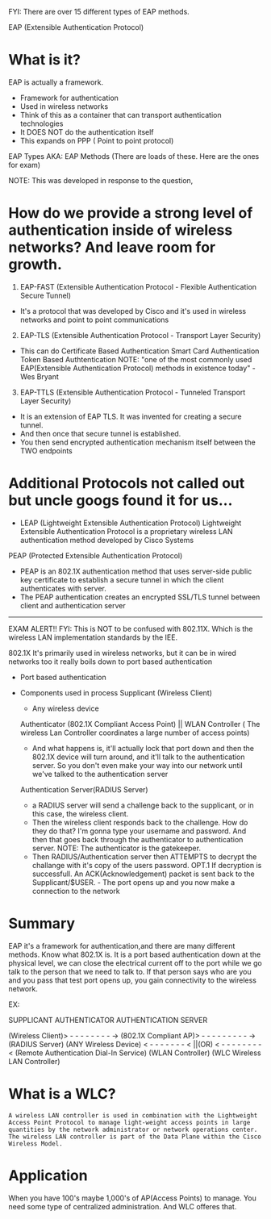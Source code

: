 FYI: There are over 15 different types of EAP methods.

EAP (Extensible Authentication Protocol)
# What is it?
EAP is actually a framework.

- Framework for authentication
- Used in wireless networks
- Think of this as a container that can transport authentication technologies
- It DOES NOT do the authentication itself
- This expands on PPP ( Point to point protocol)

EAP Types AKA: EAP Methods (There are loads of these. Here are the ones for exam)


NOTE: This was developed in response to the question, 
# How do we provide a strong level of authentication inside of wireless networks? And leave room for growth.

1. EAP-FAST (Extensible Authentication Protocol - Flexible Authentication Secure Tunnel)
- It's a protocol that was developed by Cisco and it's used in wireless networks and point to point communications

2. EAP-TLS (Extensible Authentication Protocol - Transport Layer Security)
- This can do Certificate Based Authentication
              Smart Card Authentication
              Token Based Authtentication
NOTE: "one of the most commonly used EAP(Extensible Authentication Protocol) methods in existence today" -Wes Bryant


3. EAP-TTLS (Extensible Authentication Protocol - Tunneled Transport Layer Security)
- It is an extension of EAP TLS. It was invented for creating a secure tunnel. 
- And then once that secure tunnel is established. 
- You then send encrypted authentication mechanism itself between the TWO endpoints

# Additional Protocols not called out but uncle googs found it for us...
- LEAP (Lightweight Extensible Authentication Protocol)
    Lightweight Extensible Authentication Protocol is a proprietary wireless LAN authentication method developed by Cisco Systems

PEAP (Protected Extensible Authentication Protocol)
- PEAP is an 802.1X authentication method that uses server-side public key certificate to establish a secure    tunnel in which the client authenticates with server. 
- The PEAP authentication creates an encrypted SSL/TLS tunnel between client and authentication server

----------------------------------------------------------------------------------------------------------

EXAM ALERT!!
FYI: This is NOT to be confused with 802.11X. Which is the wireless LAN implementation standards by the IEE.

802.1X
It's primarily used in wireless networks, but it can be in wired networks too
it really boils down to port based authentication

- Port based authentication
- Components used in process
    Supplicant (Wireless Client) 
    - Any wireless device
    
    Authenticator (802.1X Compliant Access Point) || WLAN Controller ( The wireless Lan Controller coordinates a large number of access points)
    - And what happens is, it'll actually lock that port down and then the 802.1X device will turn around, and it'll talk to the authentication server. So you don't even make your way into our network until we've talked to the authentication server
    
    Authentication Server(RADIUS Server)
    -  a RADIUS server will send a challenge back to the supplicant, or in this case, the wireless client. 
    - Then the wireless client responds back to the challenge. How do they do that? I'm gonna type your username and password. And then that goes back through the authenticator to authentication server.
NOTE: The authenticator is the gatekeeper.
    - Then RADIUS/Authentication server then ATTEMPTS to decrypt the challange with it's copy of the users password.
        OPT.1 If decryption is successfull. An ACK(Acknowledgement) packet is sent back to the Supplicant/$USER.
            - The port opens up and you now make a connection to the network

# Summary  
EAP it's a framework for authentication,and there are many different methods.
Know what 802.1X is. It is a port based authentication down at the physical level, we can close the electrical current off to the port while we go talk to the person that we need to talk to. If that person says who are you and you pass that test port opens up, you gain connectivity to the wireless network. 

EX:


   SUPPLICANT                            AUTHENTICATOR                         AUTHENTICATION SERVER

(Wireless Client)> - - - - - - - - ->  (802.1X Compliant AP)> - - - - - - - - - -> (RADIUS Server)
(ANY Wireless Device)  < - - - - - - -  <  ||(OR)   < - - - - - - - - < (Remote Authentication Dial-In Service)
                                       (WLAN Controller)
                                       (WLC Wireless LAN Controller)

# What is a WLC?
    A wireless LAN controller is used in combination with the Lightweight Access Point Protocol to manage light-weight access points in large quantities by the network administrator or network operations center. The wireless LAN controller is part of the Data Plane within the Cisco Wireless Model.

# Application
When you have 100's maybe 1,000's of AP(Access Points) to manage. You need some type of centralized administration. And WLC offeres that.


